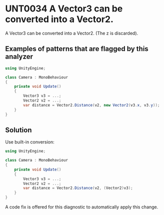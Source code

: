 # UNT0034 A Vector3 can be converted into a Vector2.

A Vector3 can be converted into a Vector2. (The z is discarded).

## Examples of patterns that are flagged by this analyzer

```csharp
using UnityEngine;

class Camera : MonoBehaviour
{
    private void Update()
    {
        Vector3 v3 = ...;
        Vector2 v2 = ...;
        var distance = Vector2.Distance(v2, new Vector2(v3.x, v3.y));
    }
}
```

## Solution

Use built-in conversion:

```csharp
using UnityEngine;

class Camera : MonoBehaviour
{
    private void Update()
    {
        Vector3 v3 = ...;
        Vector2 v2 = ...;
        var distance = Vector2.Distance(v2, (Vector2)v3);
    }
}
```

A code fix is offered for this diagnostic to automatically apply this change.
